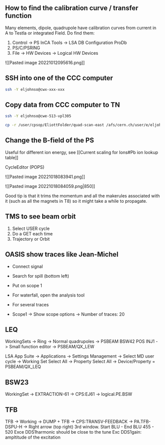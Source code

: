 

## How to find the calibration curve / transfer function

Many elements, dipole, quadrupole have calibration curves from current in A to Testla or integrated Field. Do find them:

1) Control -> PS InCA Tools -> LSA DB Configuration ProDb
2) PS/C/PSRING
3) File -> HW Devices -> Logical HW Devices

![[Pasted image 20221012095616.png]]

## SSH into one of the CCC computer
```bash
ssh -Y eljohnso@cwx-xxx-xxx
```

## Copy data from CCC computer to TN

``` bash
ssh -Y eljohnso@cwe-513-vpl305

cp -r /user/cpsop/EliottFolder/quad-scan-east /afs/cern.ch/user/e/eljohnso
```

## Change the B-field of the PS

Useful for different ion energy, see [[Current scaling for Ions#Pb ion lookup table]]

CycleEditor (POPS)

![[Pasted image 20221018083941.png]]

![[Pasted image 20221018084059.png|850]]

Good tip is that it trims the momentum and all the makerules associated with it (such as all the magnets in T8) so it might take a while to propagate.

## TMS to see beam orbit

1) Select USER cycle
2) Do a GET each time
3) Trajectory or Orbit

## OASIS show traces like Jean-Michel

* Connect signal
* Search for spill (bottom left)
* Put on scope 1
* For waterfall, open the analysis tool

* For several traces
* Scope1 -> Show scope options -> Number of traces: 20

## LEQ

WorkingSets -> Ring -> Normal quadrupoles -> PSBEAM BSW42 POS INJ1 -> Small function editor -> PSBEAM/QX_LEW

LSA App Suite -> Applications -> Settings Management -> Select MD user cycle -> Working Set Select All -> Property Select All -> Device/Property = PSBEAM/QX_LEQ

## BSW23

WorkingSet -> EXTRACTION-61 -> CPS:EJ61 -> logical.PE.BSW

## TFB

TFB -> Working -> DUMP + TFB -> CPS:TRANSV-FEEDBACK -> PA.TFB-DSPU-H -> Right arrow (top right) 3rd window.
Start BLU - End BLU 455 - 520
Exce DDS1harmonic should be close to the tune
Exc DDS1gain: ampltitude of the excitation